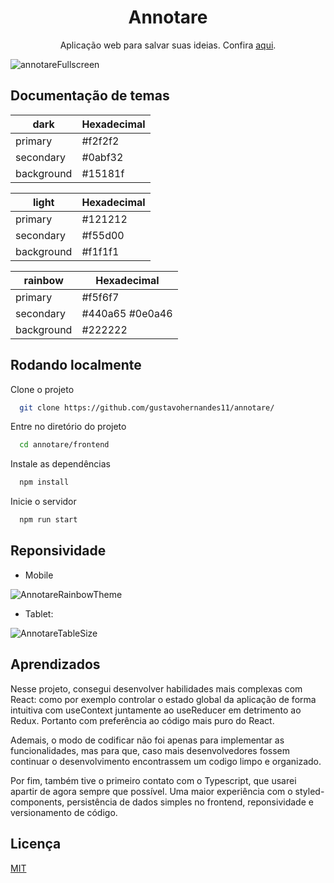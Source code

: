 


<h1 align="center">Annotare</h1>

<p align="center">Aplicação web para salvar suas ideias. Confira <a href="https://annotare.netlify.app/">aqui</a>.
</p>


  ![annotareFullscreen](https://user-images.githubusercontent.com/66632840/179410688-e6278905-0d2f-44ab-ab2c-32ce0c516186.png)
## Documentação de temas

| dark              | Hexadecimal          |
| ----------------- | ---------------------|
| primary           |  #f2f2f2             |
| secondary         |  #0abf32             |
| background        |  #15181f             |


| light             | Hexadecimal          |
| ----------------- | ---------------------|
| primary           |  #121212             |
| secondary         |  #f55d00             |
| background        |  #f1f1f1             |

| rainbow           | Hexadecimal          |
| ----------------- | ---------------------|
|  primary          |  #f5f6f7             |
| secondary         |  #440a65  #0e0a46    | 
| background        |  #222222             |               



## Rodando localmente

Clone o projeto

```bash
  git clone https://github.com/gustavohernandes11/annotare/
```

Entre no diretório do projeto

```bash
  cd annotare/frontend
```

Instale as dependências

```bash
  npm install
```

Inicie o servidor

```bash
  npm run start
```


## Reponsividade

- Mobile

![AnnotareRainbowTheme](https://user-images.githubusercontent.com/66632840/179554292-3dea8ed0-13cd-4cab-930a-0b04196906fe.png)

  
- Tablet:
  
![AnnotareTableSize](https://user-images.githubusercontent.com/66632840/179410732-03c2d4ef-f5ea-4bea-ac12-0c75622bd97e.png)


## Aprendizados

Nesse projeto, consegui desenvolver habilidades mais complexas com React: como por exemplo
controlar o estado global da aplicação de forma intuitiva com useContext juntamente ao useReducer em detrimento ao Redux. Portanto com 
preferência ao código mais puro do React.

 Ademais, o modo de codificar não foi apenas 
para implementar as funcionalidades, mas para que, caso mais desenvolvedores fossem continuar o desenvolvimento encontrassem um codigo limpo e organizado.

Por fim, também tive o primeiro contato com o Typescript, que usarei apartir de agora sempre que possível. Uma maior experiência com o styled-components, persistência de dados simples no frontend, reponsividade e versionamento de código.

## Licença

[MIT](https://choosealicense.com/licenses/mit/)

